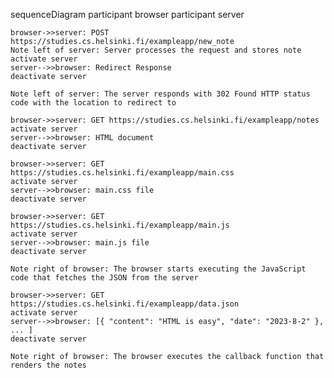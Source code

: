 sequenceDiagram
    participant browser
    participant server

    browser->>server: POST https://studies.cs.helsinki.fi/exampleapp/new_note
    Note left of server: Server processes the request and stores note
    activate server
    server-->>browser: Redirect Response
    deactivate server

    Note left of server: The server responds with 302 Found HTTP status code with the location to redirect to

    browser->>server: GET https://studies.cs.helsinki.fi/exampleapp/notes
    activate server
    server-->>browser: HTML document
    deactivate server

    browser->>server: GET https://studies.cs.helsinki.fi/exampleapp/main.css
    activate server
    server-->>browser: main.css file
    deactivate server

    browser->>server: GET https://studies.cs.helsinki.fi/exampleapp/main.js
    activate server
    server-->>browser: main.js file
    deactivate server

    Note right of browser: The browser starts executing the JavaScript code that fetches the JSON from the server

    browser->>server: GET https://studies.cs.helsinki.fi/exampleapp/data.json
    activate server
    server-->>browser: [{ "content": "HTML is easy", "date": "2023-8-2" }, ... ]
    deactivate server

    Note right of browser: The browser executes the callback function that renders the notes
